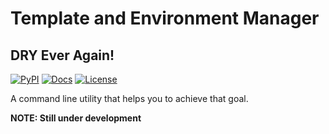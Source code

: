 # Template and Environment Manager
## DRY Ever Again!

[![PyPI](https://img.shields.io/pypi/v/tem?label=PyPI)](https://pypi.org/project/tem)
[![Docs](https://img.shields.io/readthedocs/tem?color=blue&label=Docs)](https://tem.rtfd.io)
[![License](https://img.shields.io/github/license/tem-cli/tem?color=blueviolet&label=License)](./LICENSE)

A command line utility that helps you to achieve that goal.

**NOTE: Still under development**
